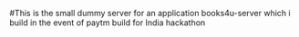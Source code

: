 #This is the small dummy server for an application books4u-server which i build in the event of paytm build for India hackathon
